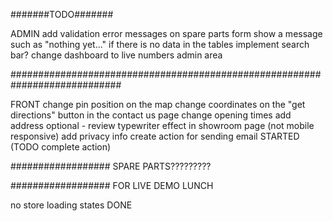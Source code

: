 #######TODO#######

ADMIN
add validation error messages on spare parts form
show a message such as "nothing yet..." if there is no data in the tables
implement search bar?
change dashboard to live numbers admin area

############################################################################

FRONT
change pin position on the map
change coordinates on the "get directions" button in the contact us page
change opening times
add address
optional - review typewriter effect in showroom page (not mobile responsive)
add privacy info
create action for sending email STARTED (TODO complete action)

##################
SPARE PARTS?????????

##################
FOR LIVE DEMO LUNCH

no store
loading states DONE
